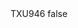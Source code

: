 <?xml version="1.0" encoding="UTF-8"?>
<CustomMetadata xmlns="http://soap.sforce.com/2006/04/metadata">
    <label>TXU946</label>
    <protected>false</protected>
</CustomMetadata>

